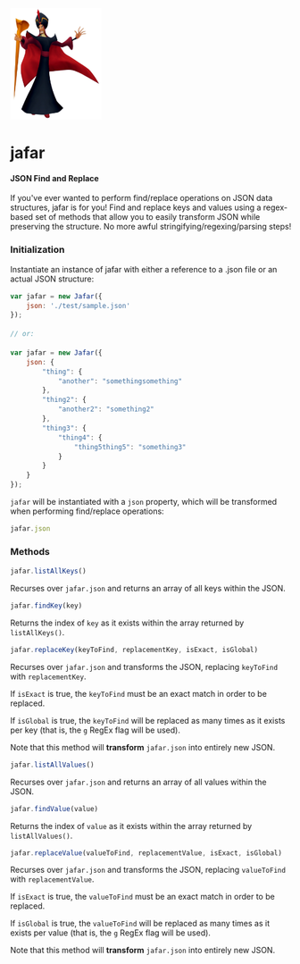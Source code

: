 <img src="jafar.png" height="200">

# jafar

#### JSON Find and Replace

If you've ever wanted to perform find/replace operations on JSON data structures,
jafar is for you! Find and replace keys and values using a regex-based set of
methods that allow you to easily transform JSON while preserving the structure. No
more awful stringifying/regexing/parsing steps!

### Initialization

Instantiate an instance of jafar with either a reference to a .json file or an actual
JSON structure:

```js
var jafar = new Jafar({
    json: './test/sample.json'
});

// or:

var jafar = new Jafar({
    json: {
        "thing": {
            "another": "somethingsomething"
        },
        "thing2": {
            "another2": "something2"
        },
        "thing3": {
            "thing4": {
                "thing5thing5": "something3"
            }
        }
    }
});
```

`jafar` will be instantiated with a `json` property, which will be transformed when
performing find/replace operations:

```js
jafar.json
```

### Methods

```js
jafar.listAllKeys()
```

Recurses over `jafar.json` and returns an array of all keys within the JSON.

```js
jafar.findKey(key)
```

Returns the index of `key` as it exists within the array returned by `listAllKeys()`.

```js
jafar.replaceKey(keyToFind, replacementKey, isExact, isGlobal)
```

Recurses over `jafar.json` and transforms the JSON, replacing `keyToFind` with
`replacementKey`.

If `isExact` is true, the `keyToFind` must be an exact match in order to be replaced.

If `isGlobal` is true, the `keyToFind` will be replaced as many times as it exists
per key (that is, the `g` RegEx flag will be used).

Note that this method will **transform** `jafar.json` into entirely new JSON.

```js
jafar.listAllValues()
```

Recurses over `jafar.json` and returns an array of all values within the JSON.

```js
jafar.findValue(value)
```

Returns the index of `value` as it exists within the array returned by `listAllValues()`.

```js
jafar.replaceValue(valueToFind, replacementValue, isExact, isGlobal)
```

Recurses over `jafar.json` and transforms the JSON, replacing `valueToFind` with
`replacementValue`.

If `isExact` is true, the `valueToFind` must be an exact match in order to be replaced.

If `isGlobal` is true, the `valueToFind` will be replaced as many times as it exists
per value (that is, the `g` RegEx flag will be used).

Note that this method will **transform** `jafar.json` into entirely new JSON.
